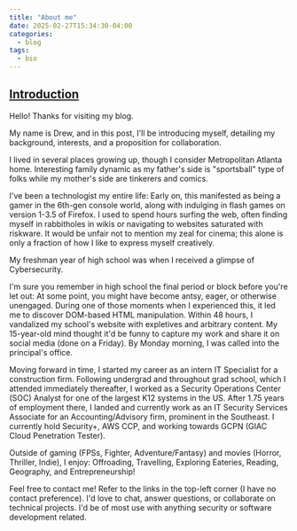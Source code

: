 ```yaml
---
title: "About me"
date: 2025-02-27T15:34:30-04:00
categories:
  - blog
tags:
  - bio
---
```


## <ins>Introduction</ins>

Hello! Thanks for visiting my blog. 

My name is Drew, and in this post, I'll be introducing myself, detailing my background, interests, and a proposition for collaboration.

I lived in several places growing up, though I consider Metropolitan Atlanta home. Interesting family dynamic as my father's side is "sportsball" type of folks while my mother's side are tinkerers and comics.

I've been a technologist my entire life: Early on, this manifested as being a gamer in the 6th-gen console world, along with indulging in flash games on version 1-3.5 of Firefox. I used to spend hours surfing the web, often finding myself in rabbitholes in wikis or navigating to websites saturated with riskware. It would be unfair not to mention my zeal for cinema; this alone is only a fraction of how I like to express myself creatively. 

My freshman year of high school was when I received a glimpse of Cybersecurity.  

I'm sure you remember in high school the final period or block before you're let out: At some point, you might have become antsy, eager, or otherwise unengaged. During one of those moments when I experienced this, it led me to discover DOM-based HTML manipulation. Within 48 hours, I vandalized my school's website with expletives and arbitrary content. My 15-year-old mind thought it'd be funny to capture my work and share it on social media (done on a Friday). By Monday morning, I was called into the principal's office. 

Moving forward in time, I started my career as an intern IT Specialist for a construction firm. Following undergrad and throughout grad school, which I attended immediately thereafter, I worked as a Security Operations Center (SOC) Analyst for one of the largest K12 systems in the US. After 1.75 years of employment there, I landed and currently work as an IT Security Services Associate for an Accounting/Advisory firm, prominent in the Southeast. I currently hold Security+, AWS CCP, and working towards GCPN (GIAC Cloud Penetration Tester). 

Outside of gaming (FPSs, Fighter, Adventure/Fantasy) and movies (Horror, Thriller, Indie), I enjoy: Offroading, Travelling, Exploring Eateries, Reading, Geography, and Entrepreneurship!

Feel free to contact me! Refer to the links in the top-left corner (I have no contact preference). I'd love to chat, answer questions, or collaborate on technical projects. I'd be of most use with anything security or software development related. 
